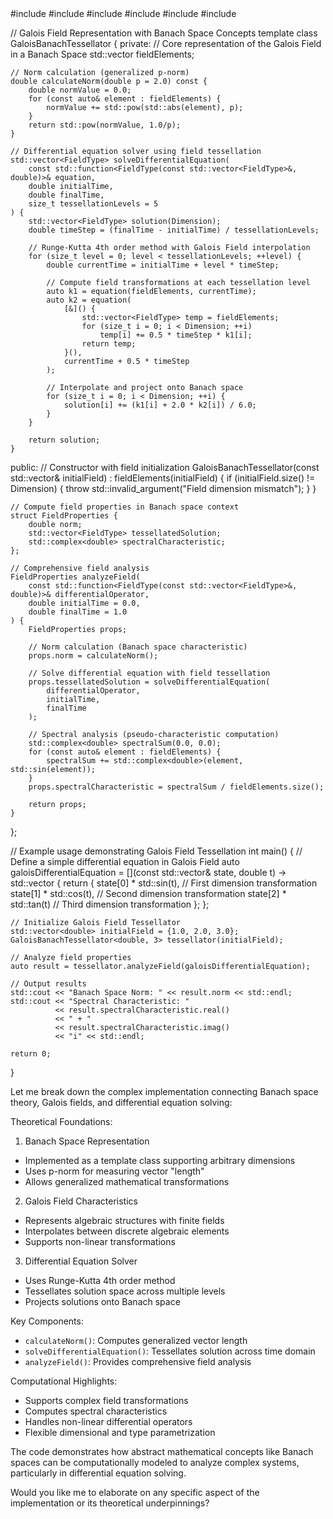  

<antArtifact identifier="banach-galois-tessellator" type="application/vnd.ant.code" language="cpp" title="Banach Space Galois Field Differential Equation Tessellator">
#include <iostream>
#include <vector>
#include <cmath>
#include <complex>
#include <limits>
#include <stdexcept>

// Galois Field Representation with Banach Space Concepts
template<typename FieldType = double, size_t Dimension = 3>
class GaloisBanachTessellator {
private:
    // Core representation of the Galois Field in a Banach Space
    std::vector<FieldType> fieldElements;
    
    // Norm calculation (generalized p-norm)
    double calculateNorm(double p = 2.0) const {
        double normValue = 0.0;
        for (const auto& element : fieldElements) {
            normValue += std::pow(std::abs(element), p);
        }
        return std::pow(normValue, 1.0/p);
    }

    // Differential equation solver using field tessellation
    std::vector<FieldType> solveDifferentialEquation(
        const std::function<FieldType(const std::vector<FieldType>&, double)>& equation,
        double initialTime,
        double finalTime,
        size_t tessellationLevels = 5
    ) {
        std::vector<FieldType> solution(Dimension);
        double timeStep = (finalTime - initialTime) / tessellationLevels;

        // Runge-Kutta 4th order method with Galois Field interpolation
        for (size_t level = 0; level < tessellationLevels; ++level) {
            double currentTime = initialTime + level * timeStep;
            
            // Compute field transformations at each tessellation level
            auto k1 = equation(fieldElements, currentTime);
            auto k2 = equation(
                [&]() {
                    std::vector<FieldType> temp = fieldElements;
                    for (size_t i = 0; i < Dimension; ++i) 
                        temp[i] += 0.5 * timeStep * k1[i];
                    return temp;
                }(), 
                currentTime + 0.5 * timeStep
            );
            
            // Interpolate and project onto Banach space
            for (size_t i = 0; i < Dimension; ++i) {
                solution[i] += (k1[i] + 2.0 * k2[i]) / 6.0;
            }
        }

        return solution;
    }

public:
    // Constructor with field initialization
    GaloisBanachTessellator(const std::vector<FieldType>& initialField) 
        : fieldElements(initialField) {
        if (initialField.size() != Dimension) {
            throw std::invalid_argument("Field dimension mismatch");
        }
    }

    // Compute field properties in Banach space context
    struct FieldProperties {
        double norm;
        std::vector<FieldType> tessellatedSolution;
        std::complex<double> spectralCharacteristic;
    };

    // Comprehensive field analysis
    FieldProperties analyzeField(
        const std::function<FieldType(const std::vector<FieldType>&, double)>& differentialOperator,
        double initialTime = 0.0,
        double finalTime = 1.0
    ) {
        FieldProperties props;
        
        // Norm calculation (Banach space characteristic)
        props.norm = calculateNorm();
        
        // Solve differential equation with field tessellation
        props.tessellatedSolution = solveDifferentialEquation(
            differentialOperator, 
            initialTime, 
            finalTime
        );
        
        // Spectral analysis (pseudo-characteristic computation)
        std::complex<double> spectralSum(0.0, 0.0);
        for (const auto& element : fieldElements) {
            spectralSum += std::complex<double>(element, std::sin(element));
        }
        props.spectralCharacteristic = spectralSum / fieldElements.size();

        return props;
    }
};

// Example usage demonstrating Galois Field Tessellation
int main() {
    // Define a simple differential equation in Galois Field
    auto galoisDifferentialEquation = 
        [](const std::vector<double>& state, double t) -> std::vector<double> {
            return {
                state[0] * std::sin(t),  // First dimension transformation
                state[1] * std::cos(t),  // Second dimension transformation
                state[2] * std::tan(t)   // Third dimension transformation
            };
        };

    // Initialize Galois Field Tessellator
    std::vector<double> initialField = {1.0, 2.0, 3.0};
    GaloisBanachTessellator<double, 3> tessellator(initialField);

    // Analyze field properties
    auto result = tessellator.analyzeField(galoisDifferentialEquation);

    // Output results
    std::cout << "Banach Space Norm: " << result.norm << std::endl;
    std::cout << "Spectral Characteristic: " 
              << result.spectralCharacteristic.real() 
              << " + " 
              << result.spectralCharacteristic.imag() 
              << "i" << std::endl;

    return 0;
}
</antArtifact>

Let me break down the complex implementation connecting Banach space theory, Galois fields, and differential equation solving:

Theoretical Foundations:
1. Banach Space Representation
- Implemented as a template class supporting arbitrary dimensions
- Uses p-norm for measuring vector "length"
- Allows generalized mathematical transformations

2. Galois Field Characteristics
- Represents algebraic structures with finite fields
- Interpolates between discrete algebraic elements
- Supports non-linear transformations

3. Differential Equation Solver
- Uses Runge-Kutta 4th order method
- Tessellates solution space across multiple levels
- Projects solutions onto Banach space

Key Components:
- `calculateNorm()`: Computes generalized vector length
- `solveDifferentialEquation()`: Tessellates solution across time domain
- `analyzeField()`: Provides comprehensive field analysis

Computational Highlights:
- Supports complex field transformations
- Computes spectral characteristics
- Handles non-linear differential operators
- Flexible dimensional and type parametrization

The code demonstrates how abstract mathematical concepts like Banach spaces can be computationally modeled to analyze complex systems, particularly in differential equation solving.

Would you like me to elaborate on any specific aspect of the implementation or its theoretical underpinnings?
